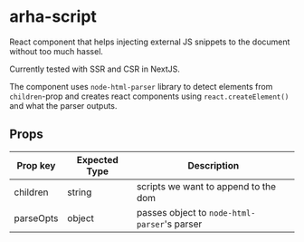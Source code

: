 # arha-script

React component that helps injecting external JS snippets to the document without too much hassel.

Currently tested with SSR and CSR in NextJS.

The component uses `node-html-parser` library to detect elements from `children`-prop and creates react components using `react.createElement()` and what the parser outputs.

## Props

| Prop key  | Expected Type | Description                                  |
| --------- | ------------- | -------------------------------------------- |
| children  | string        | scripts we want to append to the dom         |
| parseOpts | object        | passes object to `node-html-parser`'s parser |
